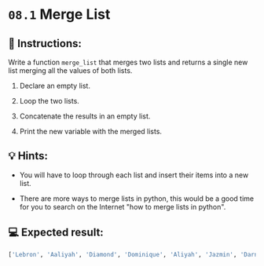 # `08.1` Merge List

## 📝 Instructions:

Write a function `merge_list` that merges two lists and returns a single new list merging all the values of both lists.

 1. Declare an empty list.

 2. Loop the two lists.

 3. Concatenate the results in an empty list.

 4. Print the new variable with the merged lists.

 ## 💡 Hints:

+ You will have to loop through each list and insert their items into a new list.

+ There are more ways to merge lists in python, this would be a good time for you to search on the Internet "how to merge lists in python".

 ## 💻 Expected result:

```py
['Lebron', 'Aaliyah', 'Diamond', 'Dominique', 'Aliyah', 'Jazmin', 'Darnell', 'Lucas', 'Jake', 'Scott', 'Amy', 'Molly', 'Hannah', 'Lucas']
```


